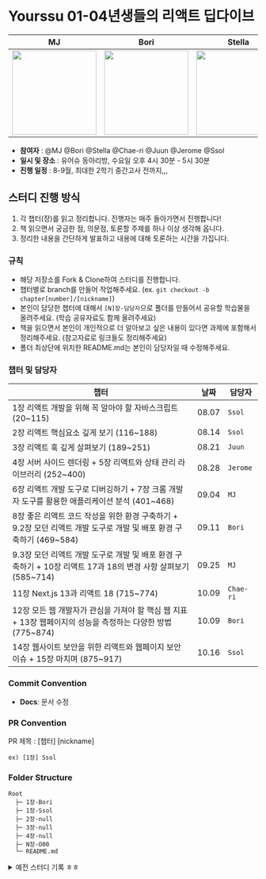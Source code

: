 # Yourssu 01-04년생들의 리액트 딥다이브

|                                                             MJ                                                              |                                                           Bori                                                           |                                                            Stella                                                            |                                                                              Chae-ri                                                                               |                                                            Juun                                                            |                                                           Jerome                                                           |                                                           Ssol                                                            |
| :-------------------------------------------------------------------------------------------------------------------------: | :----------------------------------------------------------------------------------------------------------------------: | :--------------------------------------------------------------------------------------------------------------------------: | :----------------------------------------------------------------------------------------------------------------------------------------------------------------: | :------------------------------------------------------------------------------------------------------------------------: | :------------------------------------------------------------------------------------------------------------------------: | :-----------------------------------------------------------------------------------------------------------------------: |
| <a href="https://github.com/minai621"> <img width="170px" src="https://avatars.githubusercontent.com/u/80272444?v=4" > </a> | <a href="https://github.com/nijuy"> <img width="170px" src="https://avatars.githubusercontent.com/u/87255462?v=4" > </a> | <a href="https://github.com/intersoom"> <img width="170px" src="https://avatars.githubusercontent.com/u/78731710?v=4" > </a> | <a href="https://github.com/seocylucky"> <img width="170px" src="https://github.com/Draw-Draw/.github/assets/94633589/503d8975-fa59-460d-bafd-37a8c0830aff" > </a> | <a href="https://github.com/2wndrhs"> <img width="170px" src="https://avatars.githubusercontent.com/u/76615094?v=4" > </a> | <a href="https://github.com/owl1753"> <img width="170px" src="https://avatars.githubusercontent.com/u/75308777?v=4" > </a> | <a href="https://github.com/ssolfa"> <img width="170px" src="https://avatars.githubusercontent.com/u/87332713?v=4" > </a> |

- **참여자** : @MJ @Bori @Stella @Chae-ri @Juun @Jerome @Ssol
- **일시 및 장소** : 유어슈 동아리방, 수요일 오후 4시 30분 - 5시 30분
- **진행 일정** : 8-9월, 최대한 2학기 중간고사 전까지,,,

## 스터디 진행 방식

1. 각 챕터(장)를 읽고 정리합니다. 진행자는 매주 돌아가면서 진행합니다!
2. 책 읽으면서 궁금한 점, 의문점, 토론할 주제를 하나 이상 생각해 옵니다.
3. 정리한 내용을 간단하게 발표하고 내용에 대해 토론하는 시간을 가집니다.

### 규칙

- 해당 저장소를 Fork & Clone하여 스터디를 진행합니다.
- 챕터별로 branch를 만들어 작업해주세요. (ex. `git checkout -b chapter[number]/[nickname]`)
- 본인이 담당한 챕터에 대해서 `[N]장-담당자`으로 폴더를 만들어서 공유할 학습물을 올려주세요. (학습 공유자료도 함께 올려주세요)
- 책을 읽으면서 본인이 개인적으로 더 알아보고 싶은 내용이 있다면 과제에 포함해서 정리해주세요. (참고자료로 링크들도 정리해주세요)
- 폴더 최상단에 위치한 README.md는 본인이 담당자일 때 수정해주세요.

### 챕터 및 담당자

| 챕터                                                                                                                | 날짜  | 담당자    |
| ------------------------------------------------------------------------------------------------------------------- | ----- | --------- |
| 1장 리액트 개발을 위해 꼭 알아야 할 자바스크립트 (20~115)                                                           | 08.07 | `Ssol`    |
| 2장 리액트 핵심요소 깊게 보기 (116~188)                                                                             | 08.14 | `Ssol`    |
| 3장 리액트 훅 깊게 살펴보기 (189~251)                                                                               | 08.21 | `Juun`    |
| 4장 서버 사이드 렌더링 + 5장 리액트와 상태 관리 라이브러리 (252~400)                                                | 08.28 | `Jerome`  |
| 6장 리액트 개발 도구로 디버깅하기 + 7장 크롬 개발자 도구를 활용한 애플리케이션 분석 (401~468)                       | 09.04 | `MJ`      |
| 8장 좋은 리액트 코드 작성을 위한 환경 구축하기 + 9.2장 모던 리액트 개발 도구로 개발 및 배포 환경 구축하기 (469~584) | 09.11 | `Bori`    |
| 9.3장 모던 리액트 개발 도구로 개발 및 배포 환경 구축하기 + 10장 리액트 17과 18의 변경 사항 살펴보기 (585~714)       | 09.25 | `MJ`      |
| 11장 Next.js 13과 리액트 18 (715~774)                                                                               | 10.09 | `Chae-ri` |
| 12장 모든 웹 개발자가 관심을 가져야 할 핵심 웹 지표 + 13장 웹페이지의 성능을 측정하는 다양한 방법 (775~874)         | 10.09 | `Bori`    |
| 14장 웹사이트 보안을 위한 리액트와 웹페이지 보안 이슈 + 15장 마치며 (875~917)                                       | 10.16 | `Ssol`    |

### Commit Convention

- **Docs**: 문서 수정

### PR Convention

PR 제목 : [챕터] [nickname]

```
ex) [1장] Ssol
```

### Folder Structure

```
Root
  ├─ 1장-Bori
  ├─ 1장-Ssol
  ├─ 2장-null
  ├─ 3장-null
  ├─ 4장-null
  ├─ N장-O00
  └─ README.md
```

<details>
  <summary> 예전 스터디 기록 ㅎㅎ </summary>

# Yourssu 01년생들의 리액트 딥다이브

- **참여자**: @MJ @Bori @Feca @Stella
- **일시 및 장소** : 유어슈 동아리방, 수요일 오후 19시 - 21시

### 챕터 및 담당자

| 챕터                                             | 날짜  | 담당자 |
| ------------------------------------------------ | ----- | ------ |
| 1장 리액트 개발을 위해 꼭 알아야 할 자바스크립트 | 05.08 | `Bori` |
| 2장 리액트 핵심 요소 깊게 살펴보기               | 05.15 | `MJ`   |
| 3장 리액트 훅 깊게 살펴보기                      | 05.15 | `MJ`   |
| 4장 서버 사이드 렌더링                           | 06.19 | `Feca` |
| 15장 마치며                                      | 05.08 | `Bori` |

</details>
